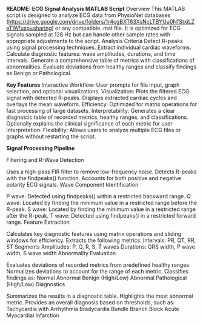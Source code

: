 **README: ECG Signal Analysis MATLAB Script**
Overview
This MATLAB script is designed to analyze ECG data from PhysioNet databases (https://drive.google.com/drive/folders/1r4cgBXT63XsNcLTBYUu0NfStxiLZeT7A?usp=sharing) or any compatible .mat file. It is optimized for ECG signals sampled at 128 Hz but can handle other sample rates with appropriate adjustments to the script.
Analysis Criteria
Detect R-peaks using signal processing techniques.
Extract individual cardiac waveforms.
Calculate diagnostic features: wave amplitudes, durations, and time intervals.
Generate a comprehensive table of metrics with classifications of abnormalities.
Evaluate deviations from healthy ranges and classify findings as Benign or Pathological.

**Key Features**
Interactive Workflow:
User prompts for file input, graph selection, and optional visualizations.
Visualization:
Plots the filtered ECG signal with detected R-peaks.
Displays extracted cardiac cycles and overlays the mean waveform.
Efficiency:
Optimized for matrix operations for fast processing of large datasets.
Interpretability:
Generates a clear diagnostic table of recorded metrics, healthy ranges, and classifications.
Optionally explains the clinical significance of each metric for user interpretation.
Flexibility:
Allows users to analyze multiple ECG files or graphs without restarting the script.


**Signal Processing Pipeline**

Filtering and R-Wave Detection

Uses a high-pass FIR filter to remove low-frequency noise.
Detects R-peaks with the findpeaks() function.
Accounts for both positive and negative polarity ECG signals.
Wave Component Identification

P wave: Detected using findpeaks() within a restricted backward range.
Q wave: Located by finding the minimum value in a restricted range before the R-peak.
S wave: Located by finding the minimum value in a restricted range after the R-peak.
T wave: Detected using findpeaks() in a restricted forward range.
Feature Extraction

Calculates key diagnostic features using matrix operations and sliding windows for efficiency.
Extracts the following metrics:
Intervals: PR, QT, RR, ST Segments
Amplitudes: P, Q, R, S, T waves
Durations: QRS width, P wave width, S wave width
Abnormality Evaluation

Evaluates deviations of recorded metrics from predefined healthy ranges.
Normalizes deviations to account for the range of each metric.
Classifies findings as:
Normal
Abnormal Benign (High/Low)
Abnormal Pathological (High/Low)
Diagnostics

Summarizes the results in a diagnostic table.
Highlights the most abnormal metric.
Provides an overall diagnosis based on thresholds, such as:
Tachycardia with Arrhythmia
Bradycardia
Bundle Branch Block
Acute Myocardial Infarction
